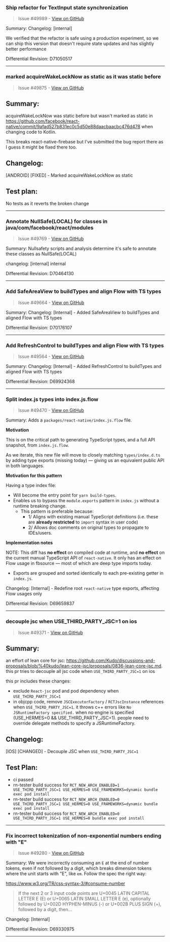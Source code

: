 ### Ship refactor for TextInput state synchronization

> Issue #49989 - [View on GitHub](https://github.com/facebook/react-native/pull/49989)

Summary:
Changelog: [internal]

We verified that the refactor is safe using a production experiment, so we can ship this version that doesn't require state updates and has slightly better performance

Differential Revision: D71050517




---

### marked acquireWakeLockNow as static as it was static before

> Issue #49875 - [View on GitHub](https://github.com/facebook/react-native/pull/49875)


<!-- Thanks for submitting a pull request! We appreciate you spending the time to work on these changes. Please provide enough information so that others can review your pull request. The three fields below are mandatory. -->

## Summary:

acquireWakeLockNow was static before but wasn't marked as static in https://github.com/facebook/react-native/commit/9afad527b831ec0c5d50e88daacbaacbc476d478  when changing code to Kotlin.

This breaks react-native-firebase but I've submitted the bug report there as I guess it might be fixed there too.

## Changelog:

[ANDROID] [FIXED] - Marked acquireWakeLockNow as static


## Test plan:

No tests as it reverts the broken change

---

### Annotate NullSafe(LOCAL) for classes in java/com/facebook/react/modules

> Issue #49769 - [View on GitHub](https://github.com/facebook/react-native/pull/49769)

Summary:
Nullsafety scripts and analysis determine it's safe to annotate these classes as NullSafe(LOCAL)

changelog: [internal] internal

Differential Revision: D70464130




---

### Add SafeAreaView to buildTypes and align Flow with TS types

> Issue #49664 - [View on GitHub](https://github.com/facebook/react-native/pull/49664)

Summary:
Changelog:
[Internal] - Added SafeAreaView to buildTypes and aligned Flow with TS types

Differential Revision: D70176107




---

### Add RefreshControl to buildTypes and align Flow with TS types

> Issue #49564 - [View on GitHub](https://github.com/facebook/react-native/pull/49564)

Summary:
Changelog:
[Internal] - Added RefreshControl to buildTypes and aligned Flow with TS types

Differential Revision: D69924368




---

### Split index.js types into index.js.flow

> Issue #49470 - [View on GitHub](https://github.com/facebook/react-native/pull/49470)

Summary:
Adds a `packages/react-native/index.js.flow` file.

**Motivation**

This is on the critical path to generating TypeScript types, and a full API snapshot, from `index.js.flow`.

As we iterate, this new file will move to closely matching `types/index.d.ts` by adding type exports (missing today) — giving us an equivalent public API in both languages.

**Motivation for this pattern**

Having a type index file:

- Will become the entry point for `yarn build-types`.
- Enables us to bypass the `module.exports` pattern in `index.js` without a runtime breaking change.
    - This pattern is preferable because:
        - 1/ Aligns with existing manual TypeScript definitions (i.e. these are **already restricted** to `import` syntax in user code)
        - 2/ Allows doc comments on original types to propagate to IDEs/users.

**Implementation notes**

NOTE: This diff has **no effect** on compiled code at runtime, and **no effect** on the current manual TypeScript API of `react-native`. It only has an effect on Flow usage in fbsource — most of which are deep type imports today.

- Exports are grouped and sorted identically to each pre-existing getter in `index.js`.

Changelog: [Internal] - Redefine root `react-native` type exports, affecting Flow usages only

Differential Revision: D69659837




---

### decouple jsc when USE_THIRD_PARTY_JSC=1 on ios

> Issue #49371 - [View on GitHub](https://github.com/facebook/react-native/pull/49371)

## Summary:

an effort of lean core for jsc: https://github.com/Kudo/discussions-and-proposals/blob/%40kudo/lean-core-jsc/proposals/0836-lean-core-jsc.md. this pr tries to decouple all jsc code when `USE_THIRD_PARTY_JSC=1` on ios

this pr includes these changes:
- exclude `React-jsc` pod and pod dependency when `USE_THIRD_PARTY_JSC=1`
- in objcpp code, remove `JSCExecutorFactory` / `RCTJscInstance` references when `USE_THIRD_PARTY_JSC=1`. it throws c++ errors like `No JSRuntimeFactory specified.` when no engine is specified (USE_HERMES=0 && USE_THIRD_PARTY_JSC=1). people need to override delegate methods to specify a JSRuntimeFactory.

## Changelog:

[IOS] [CHANGED] - Decouple JSC when `USE_THIRD_PARTY_JSC=1`

## Test Plan:

- ci passed
- rn-tester build success for `RCT_NEW_ARCH_ENABLED=1 USE_THIRD_PARTY_JSC=1 USE_HERMES=0 USE_FRAMEWORKS=dynamic bundle exec pod install`
- rn-tester build success for `RCT_NEW_ARCH_ENABLED=0 USE_THIRD_PARTY_JSC=1 USE_HERMES=0 USE_FRAMEWORKS=dynamic bundle exec pod install`
- rn-tester build success for `RCT_NEW_ARCH_ENABLED=0 USE_THIRD_PARTY_JSC=1 USE_HERMES=0 bundle exec pod install`

---

### Fix incorrect tokenization of non-exponential numbers ending with "E"

> Issue #49280 - [View on GitHub](https://github.com/facebook/react-native/pull/49280)

Summary:
We were incorrectly consuming an `E` at the end of number tokens, even if not followed by a digit, which breaks dimension tokens where the unit starts with "E", like `em`. Follow the spec the right way:

https://www.w3.org/TR/css-syntax-3/#consume-number

> If the next 2 or 3 input code points are U+0045 LATIN CAPITAL LETTER E (E) or U+0065 LATIN SMALL LETTER E (e), optionally followed by U+002D HYPHEN-MINUS (-) or U+002B PLUS SIGN (+), followed by a digit, then...

Changelog: [Internal]

Differential Revision: D69330975




---

